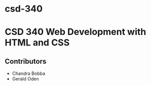# csd-340
# CSD 340 Web Development with HTML and CSS
## Contributors
* Chandra Bobba
* Gerald Oden
